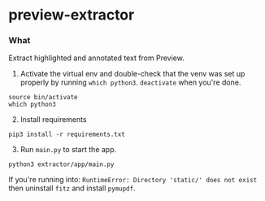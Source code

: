 # preview-extractor
### What
Extract highlighted and annotated text from Preview.

1. Activate the virtual env and double-check that the venv was set up properly by running `which python3`.
`deactivate` when you're done.

```
source bin/activate
which python3
```

2. Install requirements
```
pip3 install -r requirements.txt
```

3. Run `main.py` to start the app.
```
python3 extractor/app/main.py
```

If you're running into: `RuntimeError: Directory 'static/' does not exist` then uninstall `fitz` and install `pymupdf`.

